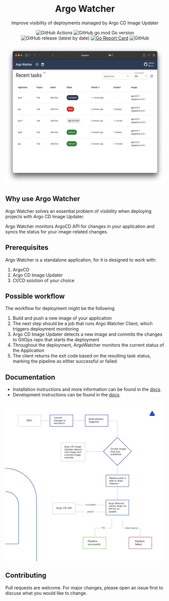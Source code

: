 <div align="center">

# Argo Watcher
Improve visibility of deployments managed by Argo CD Image Updater

![GitHub Actions](https://img.shields.io/github/actions/workflow/status/shini4i/argo-watcher/run-tests-and-sonar-scan.yml?branch=main)
![GitHub go.mod Go version](https://img.shields.io/github/go-mod/go-version/shini4i/argo-watcher)
![GitHub release (latest by date)](https://img.shields.io/github/v/release/shini4i/argo-watcher)
[![Go Report Card](https://goreportcard.com/badge/github.com/shini4i/argo-watcher)](https://goreportcard.com/report/github.com/shini4i/argo-watcher)
![GitHub](https://img.shields.io/github/license/shini4i/argo-watcher)

<img src="https://raw.githubusercontent.com/shini4i/assets/main/src/argo-watcher/demo.png" alt="Showcase" height="441" width="620">
</div>

## Why use Argo Watcher

Argo Watcher solves an essential problem of visibility when deploying projects with Argo CD Image Updater.

Argo Watcher monitors ArgoCD API for changes in your application and syncs the status for your image-related changes.

## Prerequisites

Argo Watcher is a standalone application, for it is designed to work with:

1. ArgoCD
2. Argo CD Image Updater
3. CI/CD solution of your choice

## Possible workflow

The workflow for deployment might be the following
1. Build and push a new image of your application
2. The next step should be a job that runs Argo Watcher Client, which triggers deployment monitoring
3. Argo CD Image Updater detects a new image and commits the changes to GitOps repo that starts the deployment
4. Throughout the deployment, ArgoWatcher monitors the current status of the Application
5. The client returns the exit code based on the resulting task status, marking the pipeline as either successful or failed

## Documentation

- Installation instructions and more information can be found in the [docs](docs/installation.md).
- Development instructions can be found in the [docs](docs/development.md).

<img src="https://raw.githubusercontent.com/shini4i/assets/main/src/argo-watcher/simplified_diagram.png" alt="Showcase" height="40%">


## Contributing
Pull requests are welcome. For major changes, please open an issue first to discuss what you would like to change.

